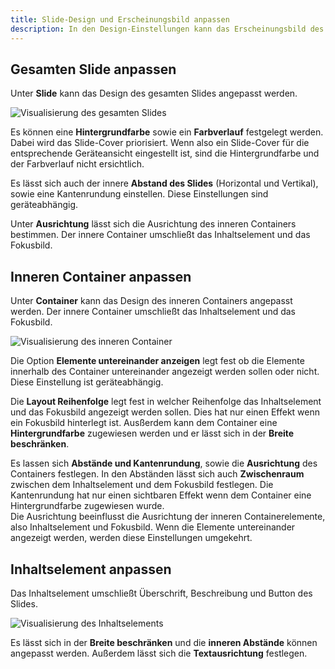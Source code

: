 ```yaml
---
title: Slide-Design und Erscheinungsbild anpassen
description: In den Design-Einstellungen kann das Erscheinungsbild des Slides angepasst werden.
---
```


## Gesamten Slide anpassen
Unter **Slide** kann das Design des gesamten Slides angepasst werden.

<Grid>
    <Column :cols="{xs: 12, 'lg': 10, '2xl': 12, '4xl': 10}" :col-start="{'lg': 2, '4xl': 2}">
        <Image src="slide-builder/visualize-slide.svg" alt="Visualisierung des gesamten Slides"
        :lazy="false" aspect-ratio="2 / 1" />
    </Column>
</Grid>

Es können eine **Hintergrundfarbe** sowie ein **Farbverlauf** festgelegt werden. Dabei wird das Slide-Cover priorisiert. Wenn also ein Slide-Cover für die entsprechende Geräteansicht eingestellt ist, sind die Hintergrundfarbe und der Farbverlauf nicht ersichtlich.

Es lässt sich auch der innere **Abstand des Slides** (Horizontal und Vertikal), sowie eine Kantenrundung einstellen. Diese Einstellungen sind geräteabhängig.

Unter **Ausrichtung** lässt sich die Ausrichtung des inneren Containers bestimmen. Der innere Container umschließt das Inhaltselement und das Fokusbild.

## Inneren Container anpassen
Unter **Container** kann das Design des inneren Containers angepasst werden. Der innere Container umschließt das Inhaltselement und das Fokusbild.

<Grid>
    <Column :cols="{xs: 12, 'lg': 10, '2xl': 12, '4xl': 10}" :col-start="{'lg': 2, '4xl': 2}">
        <Image src="slide-builder/visualize-container.svg" alt="Visualisierung des inneren Container"
        :lazy="false" aspect-ratio="2 / 1" />
    </Column>
</Grid>

Die Option **Elemente untereinander anzeigen** legt fest ob die Elemente innerhalb des Container untereinander angezeigt werden sollen oder nicht. Diese Einstellung ist geräteabhängig.

Die **Layout Reihenfolge** legt fest in welcher Reihenfolge das Inhaltselement und das Fokusbild angezeigt werden sollen. Dies hat nur einen Effekt wenn ein Fokusbild hinterlegt ist. Ausßerdem kann dem Container eine **Hintergrundfarbe** zugewiesen werden und er lässt sich in der **Breite beschränken**.

Es lassen sich **Abstände und Kantenrundung**, sowie die **Ausrichtung** des Containers festlegen. In den Abständen lässt sich auch **Zwischenraum** zwischen dem Inhaltselement und dem Fokusbild festlegen. Die Kantenrundung hat nur einen sichtbaren Effekt wenn dem Container eine Hintergrundfarbe zugewiesen wurde.  
Die Ausrichtung beeinflusst die Ausrichtung der inneren Containerelemente, also Inhaltselement und Fokusbild. Wenn die Elemente untereinander angezeigt werden, werden diese Einstellungen umgekehrt.

## Inhaltselement anpassen
Das Inhaltselement umschließt Überschrift, Beschreibung und Button des Slides.

<Grid>
    <Column :cols="{xs: 12, 'lg': 10, '2xl': 12, '4xl': 10}" :col-start="{'lg': 2, '4xl': 2}">
        <Image src="slide-builder/visualize-content.svg" alt="Visualisierung des Inhaltselements"
        :lazy="false" aspect-ratio="2 / 1" />
    </Column>
</Grid>

Es lässt sich in der **Breite beschränken** und die **inneren Abstände** können angepasst werden. Außerdem lässt sich die **Textausrichtung** festlegen.